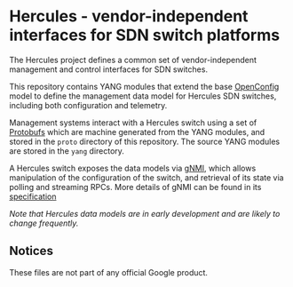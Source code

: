 # Hercules - vendor-independent interfaces for SDN switch platforms


The Hercules project defines a common set of vendor-independent management
and control interfaces for SDN switches.

This repository contains YANG modules that extend the base
[OpenConfig](https://github.com/openconfig/public) model to define the
management data model for Hercules SDN switches, including both configuration and
telemetry.

Management systems interact with a Hercules switch using a set of
[Protobufs](https://developers.google.com/protocol-buffers/)
which are machine generated from the YANG modules, and stored in the `proto`
directory of this repository. The source YANG modules are stored in the `yang`
directory.

A Hercules switch exposes the data models via [gNMI](https://github.comopenconfig/gnmi/),
which allows manipulation of the configuration of the switch, and retrieval of its state via polling and
streaming RPCs. More details of gNMI can be found in its
[specification](https://github.com/openconfig/reference/blob/master/rpc/gnmi/gnmi-specification.md)

*Note that Hercules data models are in early development and are likely to change frequently.*

## Notices

These files are not part of any official Google product.
